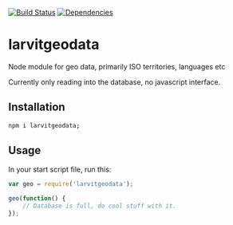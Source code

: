 [![Build Status](https://travis-ci.org/larvit/larvitgeodata.svg?branch=master)](https://travis-ci.org/larvit/larvitgeodata) [![Dependencies](https://david-dm.org/larvit/larvitgeodata.svg)](https://david-dm.org/larvit/larvitgeodata.svg)

# larvitgeodata
Node module for geo data, primarily ISO territories, languages etc

Currently only reading into the database, no javascript interface.

## Installation

```bash
npm i larvitgeodata;
```

## Usage

In your start script file, run this:

```javascript
var geo = require('larvitgeodata');

geo(function() {
	// Database is full, do cool stuff with it.
});
```